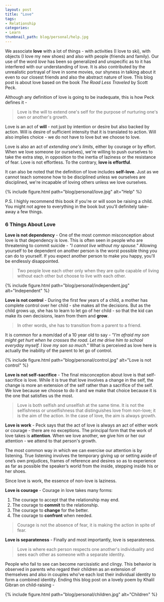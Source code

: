 ```yaml
---
layout: post
title: "Love"
tags:
- Relationship
categories:
- Learn
thumbnail_path: blog/personal/help.jpg
---
```


We associate **love** with a lot of things - with activities (I love to ski), with objects (I love my new shoes) and also with people (friends and family). Our use of the word *love* has been so generalized and unspecific as to it has interfered with our understanding of love. It is also contributed by the unrealistic portrayal of love in some movies, our shyness in talking about it even to our closest friends and also the abstract nature of love. This blog post is about love based on the book *The Road Less Traveled* by Scott Peck. 

Although any definition of love is going to be inadequate, this is how Peck defines it - 

> Love is the will to extend one's self for the purpose of nurturing one's own or another's growth.

Love is an act of **will** - not just by intention or desire but also backed by action. Will is desire of sufficient intensity that it is translated to action. Will also implies choice - we do not have to love but we choose to love.

Love is also an act of *extending one's limits*, either by courage or by effort. When we love someone (or ourselves), we're willing to push ourselves to take the extra step, in opposition to the inertia of laziness or the resistance of fear. Love is not effortless. To the contrary, **love is effortful**. 

It can also be noted that the definition of love includes **self-love**. Just as we cannot teach someone how to be disciplined unless we ourselves are disciplined, we're incapable of loving others unless we love ourselves.

{% include figure.html path="blog/personal/love.jpg" alt="Help" %}

P.S. I highly recommend this book if you're or will soon be raising a child. You might not agree to everything in the book but you'll definitely take-away a few things.

### 6 Things About Love

**Love is not dependency** - One of the most common misconception about love is that dependency is love. This is often seen in people who are threatening to commit suicide - *"I cannot live without my spouse."* Allowing yourself to be dependent on another person is the worst possible thing you can do to yourself. If you expect another person to make you happy, you'll be endlessly disappointed.

> Two people love each other only when they are quite capable of living without each other but choose to live with each other.

{% include figure.html path="blog/personal/independent.jpg" alt="Independent" %}

**Love is not control** - During the first few years of a child, a mother has complete control over her child - she makes all the decisions. But as the child grows up, she has to learn to let go of her child - so that the kid can make its own decisions, learn from them and **grow**. 

> In other words, she has to transition from a parent to a friend.

It is common for a mom/dad of a 10 year old to say - *"I'm afraid my son might get hurt when he crosses the road. Let me drive him to school everyday myself. I love my son so much."* What is perceived as love here is actually the inability of the parent to let go of control.

{% include figure.html path="blog/personal/control.jpg" alt="Love is not control" %}

**Love is not self-sacrifice** - The final misconception about love is that self-sacrifice is love. While it is true that love involves a change in the self, the change is more an extension of the self rather than a sacrifice of the self. We love because we choose to do it and we make that choice because it is the one that satisfies us the most.

> Love is both selfish and unselfish at the same time. It is not the selfishness or unselfishness that distinguishes love from non-love; it is the aim of the action. In the case of love, the aim is always growth.

**Love is work** - Peck says that the act of love is always an act of either work or courage - there are no exceptions. The principal form that the work of love takes is **attention**. When we love another, we give him or her our attention - we attend to that person's growth.

The most common way in which we can exercise our attention is by listening. True listening involves the temporary giving up or setting aside of one’s own prejudices, frames of reference and desires so as to experience as far as possible the speaker’s world from the inside, stepping inside his or her shoes.

Since love is work, the essence of non-love is laziness.

**Love is courage** - Courage in love takes many forms: 

1. The courage to accept that the relationship may end.
2. The courage to **commit** to the relationship. <br/>
3. The courage to **change** for the better. <br/>
4. The courage to **confront** when needed. <br/>

> Courage is not the absence of fear, it is making the action in spite of fear.

**Love is separateness** - Finally and most importantly, love is separateness. 

> Love is where each person respects one another's individuality and sees each other as someone with a separate identity. 

People who fail to see can become narcissistic and clingy. This behavior is observed in parents who regard their children as an extension of themselves and also in couples who've each lost their individual identity to form a combined identity. Ending this blog post on a lovely poem by Khalil Gibran on child-raising - 

{% include figure.html path="blog/personal/children.jpg" alt="Children" %}